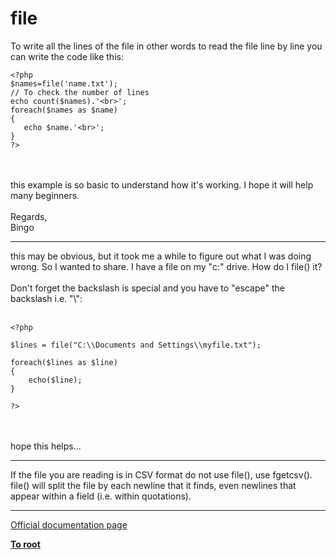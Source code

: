 # file



To write all the lines of the file in other words to read the file line by line you can write the code like this:<br>

```
<?php
$names=file('name.txt');
// To check the number of lines 
echo count($names).'<br>';
foreach($names as $name)
{
   echo $name.'<br>';
}
?>
```
<br><br>this example is so basic to understand how it&apos;s working. I hope it will help many beginners.<br><br>Regards,<br>Bingo  

---

this may be obvious, but it took me a while to figure out what I was doing wrong. So I wanted to share. I have a file on my "c:\" drive. How do I file() it? <br><br>Don&apos;t forget the backslash is special and you have to "escape" the backslash i.e. "\\":<br><br>

```
<?php

$lines = file("C:\\Documents and Settings\\myfile.txt");

foreach($lines as $line)
{
    echo($line);
}

?>
```
 <br><br>hope this helps...  

---

If the file you are reading is in CSV format do not use file(), use fgetcsv().  file() will split the file by each newline that it finds, even newlines that appear within a field (i.e. within quotations).  

---

[Official documentation page](https://www.php.net/manual/en/function.file.php)

**[To root](/README.md)**